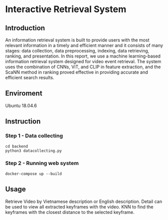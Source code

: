 # Interactive Retrieval System

## Introduction
An information retrieval system is built to provide users with the most relevant information in a timely and efficient manner and it consists of many stages: data collection, data preprocessing, indexing, data retrieving, ranking, and presentation. In this report, we use a machine learning-based information retrieval system designed for video event retrieval. The system uses the combination of CNNs, ViT, and CLIP in feature extraction, and the ScaNN method in ranking proved effective in providing accurate and efficient search results.

## Enviroment
Ubuntu 18.04.6 

## Instruction

### Step 1 - Data collecting
```
cd backend
python3 datacollecting.py
```


### Step 2 - Running web system
```
docker-compose up --build
```

## Usage
Retrieve Video by Vietnamese description or English description. Detail can be used to view all extracted keyframes with the video.  KNN to find the keyframes with the closest distance to the selected keyframe.
